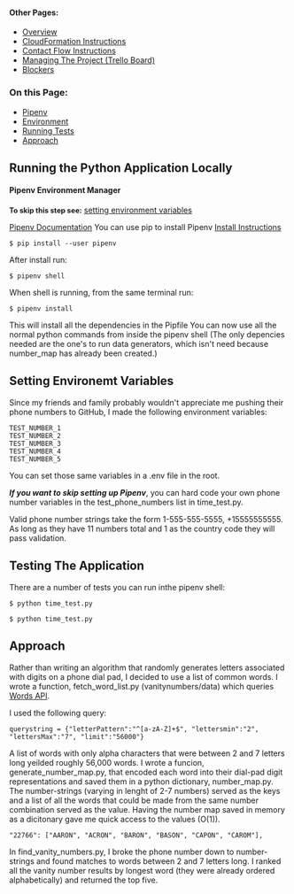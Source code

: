 #### Other Pages:
- [Overview](README.md)
- [CloudFormation Instructions](CLOUDFORMATION.md)
- [Contact Flow Instructions](CONTACTFLOW.md)
- [Managing The Project (Trello Board)](https://trello.com/b/MtaGkEdG/voicefoundry-code-challenge)
- [Blockers](https://trello.com/b/MtaGkEdG/voicefoundry-code-challenge)

### On this Page:

- [Pipenv](#pipenv-environment-manager)
- [Environment](#setting-environemt-variables)
- [Running Tests](#testing-the-application)
- [Approach](#approach)



## Running the Python Application Locally
#### Pipenv Environment Manager
**<span style="font-size:.8rem">To skip this step see:</span>**    [setting environment variables](#setting-environemt-variables)

[Pipenv Documentation](https://pipenv.pypa.io/en/latest/install/)
You can use pip to install Pipenv
[Install Instructions](https://pypi.org/project/pipenv/)
```
$ pip install --user pipenv
```
After install run:
```
$ pipenv shell
```
When shell is running, from the same terminal run:
```
$ pipenv install
```
 This will install all the dependencies in the Pipfile
 You can now use all the normal python commands from inside the pipenv shell (The only depencies needed are the one's to run data generators, which isn't need because number_map has already been created.)

## Setting Environemt Variables

Since my friends and family probably wouldn't appreciate me pushing their phone numbers to GitHub, I made the following environment variables:
```
TEST_NUMBER_1
TEST_NUMBER_2
TEST_NUMBER_3
TEST_NUMBER_4
TEST_NUMBER_5
```
You can set those same variables in a .env file in the root. 

***If you want to skip setting up Pipenv***, you can hard code your own phone number variables in the test_phone_numbers list in time_test.py.

Valid phone number strings take the form 1-555-555-5555, +15555555555. As long as they have 11 numbers total and 1 as the country code they will pass validation.

## Testing The Application

There are a number of tests you can run inthe pipenv shell:
```
$ python time_test.py
```
```
$ python time_test.py
```

## Approach

Rather than writing an algorithm that randomly generates letters associated with digits on a phone dial pad, I decided to use a list of common words. I wrote a function, fetch_word_list.py (vanitynumbers/data) which queries [Words API](https://www.wordsapi.com/#). 

I used the following query:

```
querystring = {"letterPattern":"^[a-zA-Z]+$", "lettersmin":"2", "lettersMax":"7", "limit":"56000"}
```

A list of words with only alpha characters that were between 2 and 7 letters long yeilded roughly 56,000 words. I wrote a funcion, generate_number_map.py, that encoded each word into their dial-pad digit representations and saved them in a python dictionary, number_map.py. The number-strings (varying in lenght of 2-7 numbers) served as the keys and a list of all the words that could be made from the same number combination served as the value. Having the number map saved in memory as a dicitonary gave me quick access to the values (O(1)).

```
"22766": ["AARON", "ACRON", "BARON", "BASON", "CAPON", "CAROM"],
```
In find_vanity_numbers.py, I broke the phone number down to number-strings and found matches to words between 2 and 7 letters long. I ranked all the vanity number results by longest word (they were already ordered alphabetically) and returned the top five. 


